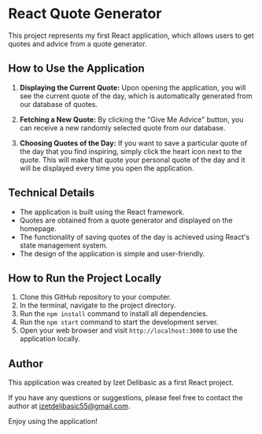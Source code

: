 # React Quote Generator

This project represents my first React application, which allows users to get quotes and advice from a quote generator.

## How to Use the Application

1. **Displaying the Current Quote:** Upon opening the application, you will see the current quote of the day, which is automatically generated from our database of quotes.

2. **Fetching a New Quote:** By clicking the "Give Me Advice" button, you can receive a new randomly selected quote from our database.

3. **Choosing Quotes of the Day:** If you want to save a particular quote of the day that you find inspiring, simply click the heart icon next to the quote. This will make that quote your personal quote of the day and it will be displayed every time you open the application.

## Technical Details

- The application is built using the React framework.
- Quotes are obtained from a quote generator and displayed on the homepage.
- The functionality of saving quotes of the day is achieved using React's state management system.
- The design of the application is simple and user-friendly.

## How to Run the Project Locally

1. Clone this GitHub repository to your computer.
2. In the terminal, navigate to the project directory.
3. Run the `npm install` command to install all dependencies.
4. Run the `npm start` command to start the development server.
5. Open your web browser and visit `http://localhost:3000` to use the application locally.

## Author

This application was created by Izet Delibasic as a first React project.

If you have any questions or suggestions, please feel free to contact the author at izetdelibasic55@gmail.com.

Enjoy using the application!
